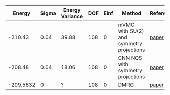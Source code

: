 | Energy    | Sigma | Energy Variance | DOF | Einf | Method                                   | Reference |
|-----------|-------|-----------------|-----|------|------------------------------------------|-----------|
| -210.43   | 0.04  | 39.88           | 108 | 0    | mVMC with SU(2) and symmetry projections | [paper](https://journals.aps.org/prx/abstract/10.1103/PhysRevX.11.041021) |
| -208.48   | 0.04  | 18.06           | 108 | 0    | CNN NQS with symmetry projections        | [paper](https://journals.aps.org/prx/abstract/10.1103/PhysRevX.11.041021) |
| -209.5632 | 0     | ?               | 108 | 0    | DMRG                                     | [paper](https://journals.aps.org/prl/abstract/10.1103/PhysRevLett.126.117204) |
